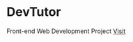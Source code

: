 # DevTutor

Front-end Web Development Project
[Visit](https://anku-24.github.io/DevTutor.github.io/)
